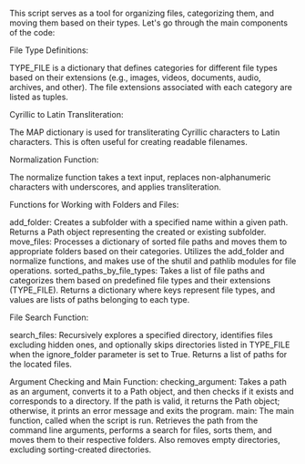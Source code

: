 This script serves as a tool for organizing files, categorizing them, and moving them based on their types. 
Let's go through the main components of the code:

File Type Definitions:

TYPE_FILE is a dictionary that defines categories for different file types based on their extensions 
(e.g., images, videos, documents, audio, archives, and other). The file extensions associated with 
each category are listed as tuples.

Cyrillic to Latin Transliteration:

The MAP dictionary is used for transliterating Cyrillic characters to Latin characters. 
This is often useful for creating readable filenames.

Normalization Function:

The normalize function takes a text input, replaces non-alphanumeric characters with underscores, 
and applies transliteration.

Functions for Working with Folders and Files:

add_folder: Creates a subfolder with a specified name within a given path. Returns a Path object representing 
the created or existing subfolder.
move_files: Processes a dictionary of sorted file paths and moves them to appropriate folders based on their categories. 
Utilizes the add_folder and normalize functions, and makes use of the shutil and pathlib modules for file operations.
sorted_paths_by_file_types: Takes a list of file paths and categorizes them based on predefined file types and their extensions (TYPE_FILE). 
Returns a dictionary where keys represent file types, and values are lists of paths belonging to each type.

File Search Function:

search_files: Recursively explores a specified directory, identifies files excluding hidden ones, and optionally skips directories listed 
in TYPE_FILE when the ignore_folder parameter is set to True. Returns a list of paths for the located files.

Argument Checking and Main Function:
checking_argument: Takes a path as an argument, converts it to a Path object, and then checks if it exists and corresponds to a directory. 
If the path is valid, it returns the Path object; otherwise, it prints an error message and exits the program.
main: The main function, called when the script is run. Retrieves the path from the command line arguments, performs a search for files, 
sorts them, and moves them to their respective folders. Also removes empty directories, excluding sorting-created directories.
